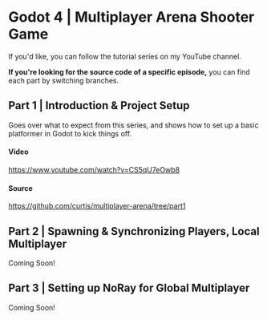 # Godot 4 | Multiplayer Arena Shooter Game
If you'd like, you can follow the tutorial series on my YouTube channel.

**If you're looking for the source code of a specific episode,** you can find each part by switching branches.

## Part 1 | Introduction & Project Setup
Goes over what to expect from this series, and shows how to set up a basic platformer in Godot to kick things off.
#### Video
https://www.youtube.com/watch?v=CS5qU7eOwb8

#### Source
https://github.com/curtjs/multiplayer-arena/tree/part1

## Part 2 | Spawning & Synchronizing Players, Local Multiplayer
Coming Soon!

## Part 3 | Setting up NoRay for Global Multiplayer
Coming Soon!
